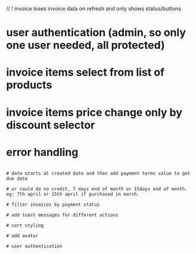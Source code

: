 // ! invoice loses invoice data on refresh and only shows status/buttons

# user authentication (admin, so only one user needed, all protected)

# invoice items select from list of products

# invoice items price change only by discount selector

# error handling

~~~~ payment status button change status to paid

# date starts at created date and then add payment terms value to get due date

# or could do no credit, 7 days end of month or 15days end of month. eg: 7th april or 15th april if purchased in march.

# filter invoices by payment status

# add toast messages for different actions

# sort styling

# add avatar

# user authentication
